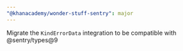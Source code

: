```yaml
---
"@khanacademy/wonder-stuff-sentry": major
---
```


Migrate the `KindErrorData` integration to be compatible with @sentry/types@9
